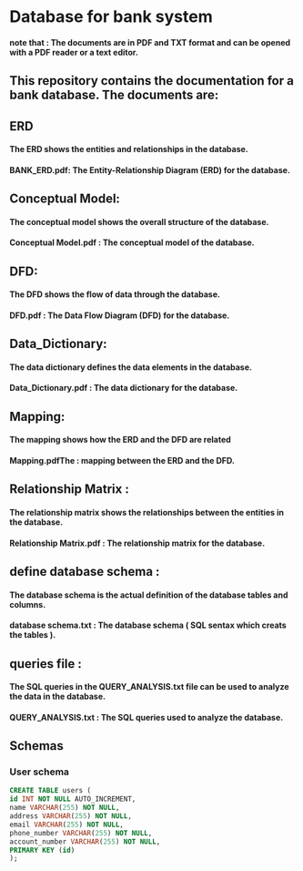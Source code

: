 # Database for bank system  

#### note that : The documents are in PDF and TXT format and can be opened with a PDF reader or a text editor.

## This repository contains the documentation for a bank database. The documents are:

## ERD
#### The ERD shows the entities and relationships in the database.
#### BANK_ERD.pdf: The Entity-Relationship Diagram (ERD) for the database.


## Conceptual Model: 
#### The conceptual model shows the overall structure of the database.
#### Conceptual Model.pdf : The conceptual model of the database.


## DFD: 
#### The DFD shows the flow of data through the database.
#### DFD.pdf : The Data Flow Diagram (DFD) for the database.


## Data_Dictionary: 
#### The data dictionary defines the data elements in the database.
#### Data_Dictionary.pdf : The data dictionary for the database.


## Mapping:
#### The mapping shows how the ERD and the DFD are related
#### Mapping.pdfThe : mapping between the ERD and the DFD.


## Relationship Matrix :
#### The relationship matrix shows the relationships between the entities in the database.
#### Relationship Matrix.pdf : The relationship matrix for the database.


## define database schema : 
#### The database schema is the actual definition of the database tables and columns.
#### database schema.txt : The database schema ( SQL sentax which creats the tables ).


## queries file :
#### The SQL queries in the QUERY_ANALYSIS.txt file can be used to analyze the data in the database.
#### QUERY_ANALYSIS.txt : The SQL queries used to analyze the database.



## Schemas
### User schema
```sql
CREATE TABLE users (
id INT NOT NULL AUTO_INCREMENT,
name VARCHAR(255) NOT NULL,
address VARCHAR(255) NOT NULL,
email VARCHAR(255) NOT NULL,
phone_number VARCHAR(255) NOT NULL,
account_number VARCHAR(255) NOT NULL,
PRIMARY KEY (id)
);




